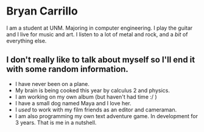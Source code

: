 # **Bryan Carrillo**
I am a student at UNM. Majoring in computer engineering.
I play the guitar and I live for music and art.
I listen to a lot of metal and rock, and a *bit* of everything else.
## I don't really like to talk about myself so I'll end it with some random information.
* I have never been on a plane.
* My brain is being cooked this year by calculus 2 and physics.
* I am working on my own album (but haven't had time :/ )
* I have a small dog named Maya and I love her.
* I *used* to work with my film friends as an editor and cameraman.
* I am also programming my own text adventure game. In development for 3 years.
That is me in a nutshell.
